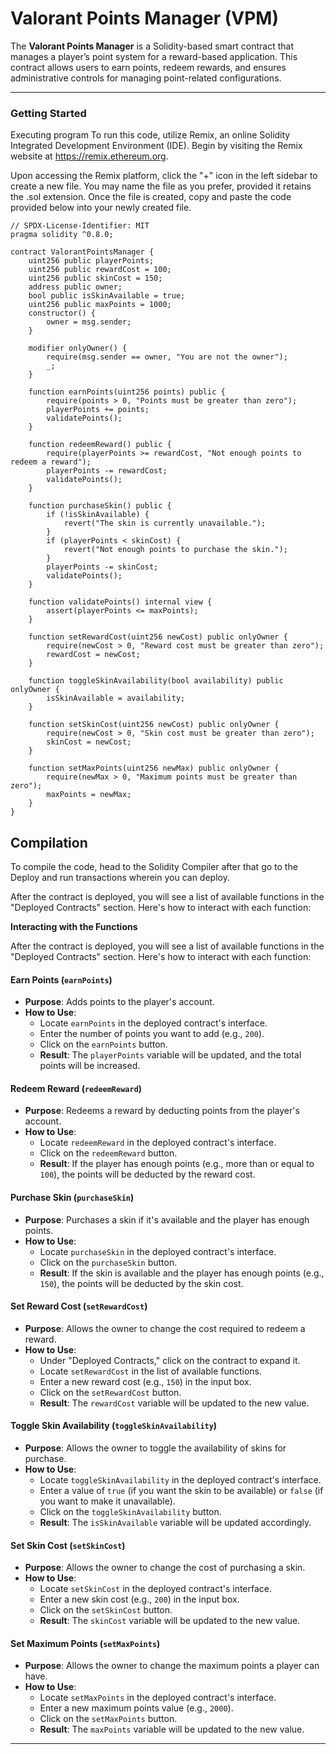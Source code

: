 # Valorant Points Manager (VPM)
The **Valorant Points Manager** is a Solidity-based smart contract that manages a player’s point system for a reward-based application. This contract allows users to earn points, redeem rewards, and ensures administrative controls for managing point-related configurations.

---
### Getting Started
Executing program
To run this code, utilize Remix, an online Solidity Integrated Development Environment (IDE). Begin by visiting the Remix website at https://remix.ethereum.org.

Upon accessing the Remix platform, click the "+" icon in the left sidebar to create a new file. You may name the file as you prefer, provided it retains the .sol extension. Once the file is created, copy and paste the code provided below into your newly created file.
```
// SPDX-License-Identifier: MIT
pragma solidity ^0.8.0;

contract ValorantPointsManager {
    uint256 public playerPoints;
    uint256 public rewardCost = 100; 
    uint256 public skinCost = 150; 
    address public owner;
    bool public isSkinAvailable = true; 
    uint256 public maxPoints = 1000; 
    constructor() {
        owner = msg.sender;
    }

    modifier onlyOwner() {
        require(msg.sender == owner, "You are not the owner");
        _;
    }

    function earnPoints(uint256 points) public {
        require(points > 0, "Points must be greater than zero");
        playerPoints += points;
        validatePoints();
    }

    function redeemReward() public {
        require(playerPoints >= rewardCost, "Not enough points to redeem a reward");
        playerPoints -= rewardCost;
        validatePoints();
    }

    function purchaseSkin() public {
        if (!isSkinAvailable) {
            revert("The skin is currently unavailable.");
        }
        if (playerPoints < skinCost) {
            revert("Not enough points to purchase the skin.");
        }
        playerPoints -= skinCost; 
        validatePoints(); 
    }

    function validatePoints() internal view {
        assert(playerPoints <= maxPoints);
    }

    function setRewardCost(uint256 newCost) public onlyOwner {
        require(newCost > 0, "Reward cost must be greater than zero");
        rewardCost = newCost;
    }

    function toggleSkinAvailability(bool availability) public onlyOwner {
        isSkinAvailable = availability;
    }

    function setSkinCost(uint256 newCost) public onlyOwner {
        require(newCost > 0, "Skin cost must be greater than zero");
        skinCost = newCost;
    }

    function setMaxPoints(uint256 newMax) public onlyOwner {
        require(newMax > 0, "Maximum points must be greater than zero");
        maxPoints = newMax;
    }
}
```

## Compilation
To compile the code, head to the Solidity Compiler after that go to the Deploy and run transactions wherein you can deploy.

After the contract is deployed, you will see a list of available functions in the "Deployed Contracts" section. Here's how to interact with each function:

**Interacting with the Functions**

   After the contract is deployed, you will see a list of available functions in the "Deployed Contracts" section. Here's how to interact with each function:

#### **Earn Points (`earnPoints`)**
   - **Purpose**: Adds points to the player's account.
   - **How to Use**:
     - Locate `earnPoints` in the deployed contract's interface.
     - Enter the number of points you want to add (e.g., `200`).
     - Click on the `earnPoints` button.
     - **Result**: The `playerPoints` variable will be updated, and the total points will be increased.

#### **Redeem Reward (`redeemReward`)**
   - **Purpose**: Redeems a reward by deducting points from the player's account.
   - **How to Use**:
     - Locate `redeemReward` in the deployed contract's interface.
     - Click on the `redeemReward` button.
     - **Result**: If the player has enough points (e.g., more than or equal to `100`), the points will be deducted by the reward cost.

#### **Purchase Skin (`purchaseSkin`)**
   - **Purpose**: Purchases a skin if it's available and the player has enough points.
   - **How to Use**:
     - Locate `purchaseSkin` in the deployed contract's interface.
     - Click on the `purchaseSkin` button.
     - **Result**: If the skin is available and the player has enough points (e.g., `150`), the points will be deducted by the skin cost.

#### **Set Reward Cost (`setRewardCost`)**
   - **Purpose**: Allows the owner to change the cost required to redeem a reward.
   - **How to Use**:
     - Under "Deployed Contracts," click on the contract to expand it.
     - Locate `setRewardCost` in the list of available functions.
     - Enter a new reward cost (e.g., `150`) in the input box.
     - Click on the `setRewardCost` button.
     - **Result**: The `rewardCost` variable will be updated to the new value.

#### **Toggle Skin Availability (`toggleSkinAvailability`)**
   - **Purpose**: Allows the owner to toggle the availability of skins for purchase.
   - **How to Use**:
     - Locate `toggleSkinAvailability` in the deployed contract's interface.
     - Enter a value of `true` (if you want the skin to be available) or `false` (if you want to make it unavailable).
     - Click on the `toggleSkinAvailability` button.
     - **Result**: The `isSkinAvailable` variable will be updated accordingly.

#### **Set Skin Cost (`setSkinCost`)**
   - **Purpose**: Allows the owner to change the cost of purchasing a skin.
   - **How to Use**:
     - Locate `setSkinCost` in the deployed contract's interface.
     - Enter a new skin cost (e.g., `200`) in the input box.
     - Click on the `setSkinCost` button.
     - **Result**: The `skinCost` variable will be updated to the new value.

#### **Set Maximum Points (`setMaxPoints`)**
   - **Purpose**: Allows the owner to change the maximum points a player can have.
   - **How to Use**:
     - Locate `setMaxPoints` in the deployed contract's interface.
     - Enter a new maximum points value (e.g., `2000`).
     - Click on the `setMaxPoints` button.
     - **Result**: The `maxPoints` variable will be updated to the new value.

---

